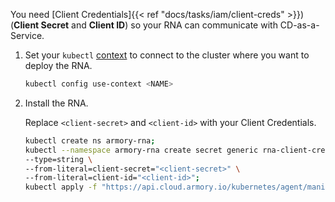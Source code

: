 You need [Client Credentials]{{< ref "docs/tasks/iam/client-creds" >}}) (**Client Secret** and **Client ID**) so your RNA can communicate with CD-as-a-Service.

1. Set your `kubectl` [context](https://kubernetes.io/docs/reference/generated/kubectl/kubectl-commands#-em-set-context-em-) to connect to the cluster where you want to deploy the RNA.

   ```bash
   kubectl config use-context <NAME>
   ```

1. Install the RNA.

   Replace `<client-secret>` and `<client-id>` with your Client Credentials.

   ```bash
   kubectl create ns armory-rna; 
   kubectl --namespace armory-rna create secret generic rna-client-credentials \
   --type=string \
   --from-literal=client-secret="<client-secret>" \
   --from-literal=client-id="<client-id>";
   kubectl apply -f "https://api.cloud.armory.io/kubernetes/agent/manifest?agentIdentifier=sample-cluster&namespace=armory-rna"
   ```
